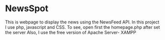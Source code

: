 # NewsSpot



This is webpage to display the news using the NewsFeed API.
In this project I use php, javascript and CSS.
To see, open first the homepage.php after set the server
Also, I use the free version of Apache Server- XAMPP
